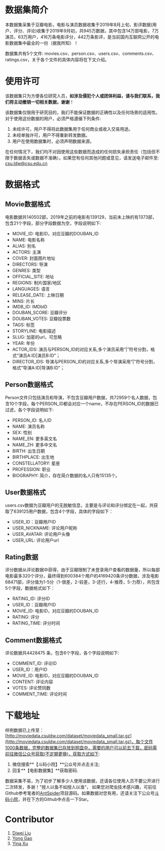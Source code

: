 

# 数据集简介

本数据集采集于豆瓣电影，电影与演员数据收集于2019年8月上旬，影评数据(用户、评分、评论)收集于2019年9月初，共945万数据，其中包含14万部电影，7万演员，63万用户，416万条电影评分，442万条影评，是当前国内互联网公开的电影数据集中最全的一份（据我所知）！

数据集共有5个文件: movies.csv、person.csv、users.csv、comments.csv、ratings.csv，关于各个文件的具体内容将在下文介绍。


# 使用许可

该数据集只为方便各位研究人员，**如涉及侵犯个人或团体利益，请与我们联系，我们将主动撤销一切相关数据，谢谢**！

该数据集仅限用于研究目的，我们不能保证数据的正确性以及任何场景的适用性。对于使用这份数据的用户，必须严格遵循下列条件: 

1. 未经许可，用户不得将此数据集用于任何商业或收入交易用途。
2. 未经单独许可，用户不得重新转发数据。
3. 用户在使用数据集时，必须声明数据来源。



在任何情况下，我们均不对因使用这些数据而造成的任何损失承担责任（包括但不限于数据丢失或数据不准确）。如果您有任何其他问题或意见，请发送电子邮件至: csu.ldw@csu.edu.cn


# 数据格式

## Movie数据格式

电影数据共140502部，2019年之前的电影有139129，当前未上映的有1373部，包含21个字段，部分字段数据为空，字段说明如下: 

- MOVIE_ID: 电影ID，对应豆瓣的DOUBAN_ID
- NAME: 电影名称
- ALIAS: 别名
- ACTORS: 主演
- COVER: 封面图片地址
- DIRECTORS: 导演
- GENRES: 类型
- OFFICIAL_SITE: 地址
- REGIONS: 制片国家/地区
- LANGUAGES: 语言
- RELEASE_DATE: 上映日期
- MINS: 片长
- IMDB_ID: IMDbID
- DOUBAN_SCORE: 豆瓣评分
- DOUBAN_VOTES: 豆瓣投票数
- TAGS: 标签
- STORYLINE: 电影描述
- SLUG: 加密的url，可忽略
- YEAR: 年份
- ACTOR_IDS: 演员与PERSON_ID的对应关系,多个演员采用“\|”符号分割，格式“演员A:ID\|演员B:ID”；
- DIRECTOR_IDS: 导演与PERSON_ID的对应关系,多个导演采用“\|”符号分割，格式“导演A:ID\|导演B:ID”；

## Person数据格式

Person文件只包括演员和导演，不包含豆瓣用户数据，共72959个名人数据，包含10个字段，每个PERSON_ID都会对应一个name，不存在PERSON_ID的数据已过滤，各个字段说明如下: 

- PERSON_ID: 名人ID
- NAME: 演员名称
- SEX: 性别
- NAME_EN: 更多英文名
- NAME_ZH: 更多中文名
- BIRTH: 出生日期
- BIRTHPLACE: 出生地
- CONSTELLATORY: 星座
- PROFESSION: 职业
- BIOGRAPHY: 简介，存在简介数据的名人只有15135个。



## User数据格式

users.csv数据为豆瓣用户的无脱敏信息，主要是与评论和评分绑定在一起，共获取了639125用户数据，包含4个字段，具体的字段如下：

- USER_ID：豆瓣用户ID
- USER_NICKNAME: 评论用户昵称
- USER_AVATAR: 评论用户头像
- USER_URL: 评论用户url


## Rating数据

评分数据从评论数据中获得，由于豆瓣限制了未登录用户查看的数据量，所以每部电影最多320个评分，最终得到600384个用户的4169420条评分数据，涉及电影68471部，评分值为1-5分（1-很差，2-较差，3-还行，4-推荐，5-力荐），共包含5个字段，数据格式如下：

- RATING_ID: 评分ID
- USER_ID：豆瓣用户ID
- MOVIE_ID: 电影ID，对应豆瓣的DOUBAN_ID
- RATING: 评分
- RATING_TIME: 评分时间


## Comment数据格式

评论数据共4428475 条，包含6个字段，各个字段说明如下: 

- COMMENT_ID: 评论ID
- USER_ID：用户ID
- MOVIE_ID: 电影ID，对应豆瓣的DOUBAN_ID
- CONTENT: 评论内容
- VOTES: 评论赞同数
- COMMENT_TIME: 评论时间


# 下载地址

样例数据已上传至：[http://moviedata.csuldw.com/dataset/moviedata_small.tar.gz](http://moviedata.csuldw.com/dataset/moviedata_small.tar.gz)，每个文件1000条数据，完整的数据集已存放到网盘中，需要的用户可以前去下载，密码需前往微信公众号获取(不定期更换)，获取方式如下: 

1. 微信搜索**【斗码小院】**公众号并点击关注;
2. 回复**【电影数据集】**获取密码.

数据采集不易，为了初步了解多少人使用该数据，还请各位使用人员不要公开进行二次转发，多谢！"授人以鱼不如授人以渔"，
如果您对爬虫技术感兴趣，可前往Github参考笔者的[AntSpider](https://github.com/csuldw/AntSpider)项目源码。如果数据对您有用，还请关注下公众号[斗码小院](http://www.csuldw.com/assets/articleImg/2019/code-main-fun.png)，并在下方的Github中点击一下Star。


# Contributor

<!-- [MIT](LICENSE) &copy;  -->
1. [Diwei Liu](http://www.csuldw.com)
2. [Yong Gao](http://www.yogolab.com)
3. [Yina Xu](https://github.com/SnailXu)


